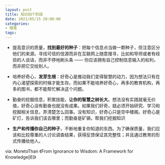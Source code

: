 ```yaml
---
layout: post
title: 知识四个阶段
date: 2021/05/15 20:00:00
categories:
- 随笔
tags:
---
```


- 提高意识的质量，**找到最好的种子**：把每个信息点当做一颗种子，但注意区分他们的来源。寻找可信的信源而非在互联网上随意搜寻，比如和导师或者有经验的人谈话，而非不停地刷头条 —— 你应该拥有自己控制信息输入的权利，而非把它交给别人。

- 培养好奇心，**发芽生根**：好奇心是推动我们变得智慧的动力，因为想法只有在内心渴望探索的时候才能生存。而如果不能培养好奇心，再多的教育机构，再多的图书，都不能帮忙解决这个问题。

- 勤奋的挖掘信息，积累技能，**让你的智慧之树长大**。想法没有实践就毫无价值，好奇心没有勤奋也就没有成果。如果我们好奇，就必须开始研究、学习和挖掘相关信息，弄清楚怎么回事。没有知识，好奇心只是空中楼阁。好奇心是矿灯，告诉我们该去哪里；而勤奋是矿镐，帮我们挖掘知识

- **生产和传播你自己的种子**，不断地重复你知道的东西。为了确保质量，我们应该和比较尊重的人讨论调查结果，获得反馈保证其完整性；并且通过教育的形式传播给他人。

via: MoretoThan 《From Ignorance to Wisdom: A Framework for Knowledge[6]》 
